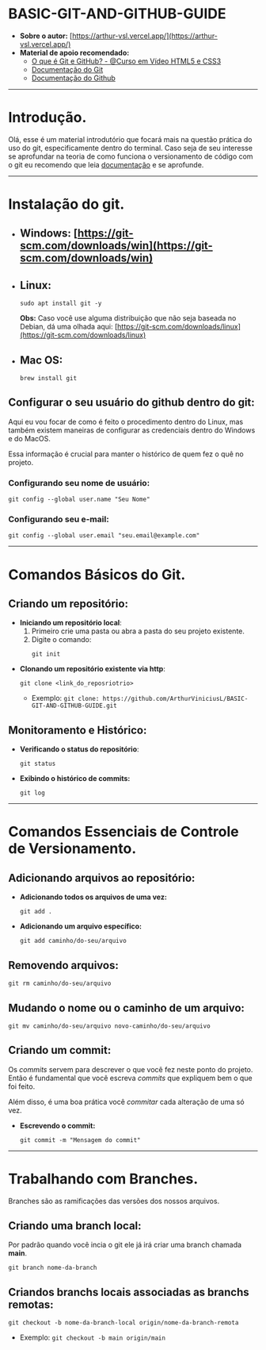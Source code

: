 # BASIC-GIT-AND-GITHUB-GUIDE

- **Sobre o autor:** [https://arthur-vsl.vercel.app/](https://arthur-vsl.vercel.app/)
- **Material de apoio recomendado:**
	- [O que é Git e GitHub? - @Curso em Vídeo HTML5 e CSS3](https://www.youtube.com/watch?v=GDGMf2bnHlE)
	- [Documentação do Git](https://git-scm.com/docs)
	- [Documentação do Github](https://docs.github.com/pt)

---
# **Introdução.**
Olá, esse é um material introdutório que focará mais na questão prática do uso do git, especificamente dentro do terminal. Caso seja de seu interesse se aprofundar na teoria de como funciona o versionamento  de código com o git eu recomendo que leia [documentação](https://git-scm.com/docs) e se aprofunde.

---
# **Instalação do git.**

- ## Windows: [https://git-scm.com/downloads/win](https://git-scm.com/downloads/win)
- ## Linux: 
	```
	sudo apt install git -y
	```
	**Obs:** Caso você use alguma distribuição que não seja baseada no Debian, dá uma olhada aqui: [https://git-scm.com/downloads/linux](https://git-scm.com/downloads/linux)

- ## Mac OS: 
	```
	brew install git
	```

## Configurar o seu usuário do github dentro do git:

Aqui eu vou focar de como é feito o procedimento dentro do Linux, mas também existem maneiras de configurar as credenciais dentro do Windows e do MacOS.

Essa informação é crucial para manter o histórico de quem fez o quê no projeto.
### Configurando seu nome de usuário:

```
git config --global user.name "Seu Nome"
```
### Configurando seu e-mail:
```
git config --global user.email "seu.email@example.com"
```

---
# **Comandos Básicos do Git.**

## Criando um repositório:

- **Iniciando um repositório local**:
	1. Primeiro crie uma pasta ou abra a pasta do seu projeto existente.
	2. Digite o comando:
		```
		git init
		```
- **Clonando um repositório existente via http**:
	```
	git clone <link_do_reposriotrio>
	```
	- Exemplo:
		`git clone: https://github.com/ArthurViniciusL/BASIC-GIT-AND-GITHUB-GUIDE.git `

## Monitoramento e Histórico:
- **Verificando o status do repositório**:
	```
	git status
	```
- **Exibindo o histórico de commits:**
	```
	git log
	```

---
# **Comandos Essenciais de Controle de Versionamento.**
## Adicionando arquivos ao repositório:
- **Adicionando todos os arquivos de uma vez:**
	```
	git add .
	```
- **Adicionando um arquivo específico:**
	```
	git add caminho/do-seu/arquivo
	```

## Removendo arquivos:
```
git rm caminho/do-seu/arquivo
```

## Mudando o nome ou o caminho de um arquivo:

```
git mv caminho/do-seu/arquivo novo-caminho/do-seu/arquivo
```

## Criando um commit:

Os *commits* servem para descrever o que você fez neste ponto do projeto. Então é fundamental que você escreva *commits* que expliquem bem o que foi feito.

Além disso, é uma boa prática você *commitar* cada alteração de uma só vez.

- **Escrevendo o commit:**
	```
	git commit -m "Mensagem do commit"
	```


---
# **Trabalhando com Branches**.

Branches são as ramificações das versões dos nossos arquivos.
## Criando uma branch local:
Por padrão quando você incia o git ele já irá criar uma branch chamada **main**.
```
git branch nome-da-branch
```

## Criandos branchs locais associadas as branchs remotas:

```
git checkout -b nome-da-branch-local origin/nome-da-branch-remota
```

- Exemplo: `git checkout -b main origin/main`
